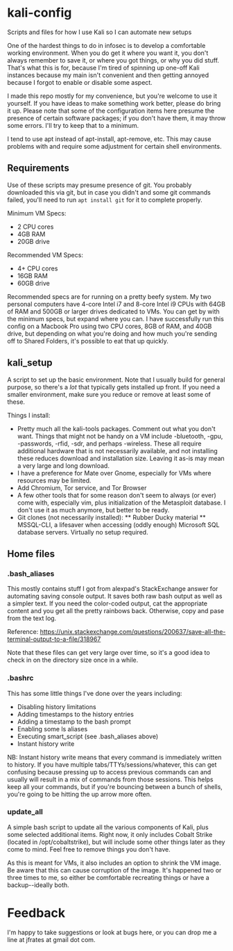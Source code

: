 # kali-config
Scripts and files for how I use Kali so I can automate new setups

One of the hardest things to do in infosec is to develop a comfortable working environment. When you do get it
where you want it, you don't always remember to save it, or where you got things, or why you did stuff. That's
what this is for, because I'm tired of spinning up one-off Kali instances because my main isn't convenient and
then getting annoyed because I forgot to enable or disable some aspect.

I made this repo mostly for my convenience, but you're welcome to use it yourself. If you have ideas to make
something work better, please do bring it up. Please note that some of the configuration items here presume
the presence of certain software packages; if you don't have them, it may throw some errors. I'll try to keep
that to a minimum.

I tend to use apt instead of apt-install, apt-remove, etc. This may cause problems with and require some
adjustment for certain shell environments.

## Requirements
Use of these scripts may presume presence of git. You probably downloaded this via git, but in case you didn't
and some git commands failed, you'll need to run `apt install git` for it to complete properly.

Minimum VM Specs:
* 2 CPU cores
* 4GB RAM
* 20GB drive

Recommended VM Specs:
* 4+ CPU cores
* 16GB RAM
* 60GB drive

Recommended specs are for running on a pretty beefy system. My two personal computers have 4-core Intel i7 and
8-core Intel i9 CPUs with 64GB of RAM and 500GB or larger drives dedicated to VMs. You can get by with the
minimum specs, but expand where you can. I have successfully run this config on a Macbook Pro using two CPU
cores, 8GB of RAM, and 40GB drive, but depending on what you're doing and how much you're sending off to
Shared Folders, it's possible to eat that up quickly.

## kali_setup
A script to set up the basic environment. Note that I usually build for general purpose, so there's a *lot*
that typically gets installed up front. If you need a smaller environment, make sure you reduce or remove at
least some of these.

Things I install:
* Pretty much all the kali-tools packages. Comment out what you don't want. Things that might not be handy on
a VM include -bluetooth, -gpu, -passwords, -rfid, -sdr, and perhaps -wireless. These all require additional
hardware that is not necessarily available, and not installing these reduces download and installation size.
Leaving it as-is may mean a very large and long download.
* I have a preference for Mate over Gnome, especially for VMs where resources may be limited.
* Add Chromium, Tor service, and Tor Browser
* A few other tools that for some reason don't seem to always (or ever) come with, especially vim, plus
initialization of the Metasploit database. I don't use it as much anymore, but better to be ready.
* Git clones (not necessarily installed):
** Rubber Ducky material
** MSSQL-CLI, a lifesaver when accessing (oddly enough) Microsoft SQL database servers. Virtually no setup
required.


## Home files
### .bash_aliases
This mostly contains stuff I got from alexpad's StackExchange answer for automating saving console output. It
saves both raw bash output as well as a simpler text. If you need the color-coded output, cat the appropriate
content and you get all the pretty rainbows back. Otherwise, copy and pase from the text log.

Reference: https://unix.stackexchange.com/questions/200637/save-all-the-terminal-output-to-a-file/318967

Note that these files can get very large over time, so it's a good idea to check in on the directory size once
in a while.

### .bashrc
This has some little things I've done over the years including:
* Disabling history limitations
* Adding timestamps to the history entries
* Adding a timestamp to the bash prompt
* Enabling some ls aliases
* Executing smart_script (see .bash_aliases above)
* Instant history write

NB: Instant history write means that every command is immediately written to history. If you have multiple
tabs/TTYs/sessions/whatever, this can get confusing because pressing up to access previous commands can and
usually will result in a mix of commands from those sessions. This helps keep all your commands, but if
you're bouncing between a bunch of shells, you're going to be hitting the up arrow more often.

### update_all
A simple bash script to update all the various components of Kali, plus some selected additional items. Right
now, it only includes Cobalt Strike (located in /opt/cobaltstrike), but will include some other things later
as they come to mind. Feel free to remove things you don't have.

As this is meant for VMs, it also includes an option to shrink the VM image. Be aware that this can cause
corruption of the image. It's happened two or three times to me, so either be comfortable recreating things or
have a backup--ideally both.

# Feedback
I'm happy to take suggestions or look at bugs here, or you can drop me a line at jfrates at gmail dot com.
